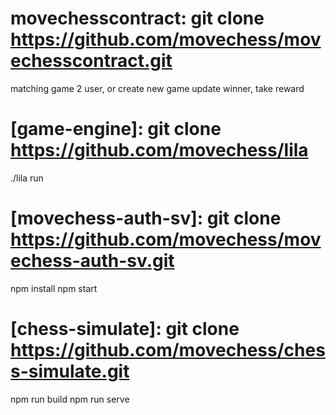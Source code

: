 # movechesscontract: git clone https://github.com/movechess/movechesscontract.git
matching game 2 user, or create new game
update winner, take reward


# [game-engine]: git clone https://github.com/movechess/lila
  ./lila
  run
# [movechess-auth-sv]: git clone https://github.com/movechess/movechess-auth-sv.git
  npm install
  npm start

# [chess-simulate]: git clone https://github.com/movechess/chess-simulate.git
  npm run build
  npm run serve

